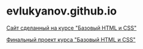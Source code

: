 # evlukyanov.github.io


[Сайт сделанный на курсе "Базовый HTML и CSS"](evlukyanov.github.io/Lukyanov_base/)

[Финальный проект курса "Базовый HTML и CSS"](evlukyanov.github.io/Final_project/)
